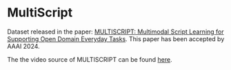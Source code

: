 # MultiScript
Dataset released in the paper: [MULTISCRIPT: Multimodal Script Learning for Supporting Open Domain Everyday Tasks](https://arxiv.org/abs/2310.04965). This paper has been accepted by AAAI 2024.

The the video source of MULTISCRIPT can be found [here](http://nlplab1.cs.vt.edu/~jingyuan/MultiScript_data/).